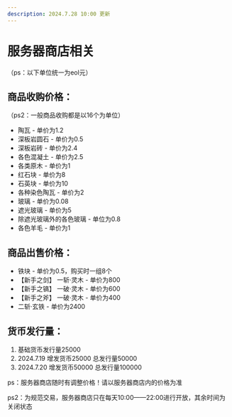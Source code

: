 ```yaml
---
description: 2024.7.28 10:00 更新
---
```


# 服务器商店相关

（ps：以下单位统一为eol元）

## 商品收购价格：

（ps2：一般商品收购都是以16个为单位）

* 陶瓦 - 单价为1.2
* 深板岩圆石 - 单价为0.5
* 深板岩砖 - 单价为2.4
* 各色混凝土 - 单价为2.5
* 各类原木 - 单价为1
* 红石块 - 单价为8
* 石英块 - 单价为10
* 各种染色陶瓦 - 单价为2
* 玻璃 - 单价为0.08
* 遮光玻璃 - 单价为5
* 除遮光玻璃外的各色玻璃 - 单位为0.8
* 各色羊毛 - 单价为1

## 商品出售价格：

* 铁块 - 单价为0.5，购买时一组8个
* 【新手之剑】  一斩·灵木 - 单价为800
* 【新手之镐】  一破·灵木 - 单价为600
* 【新手之斧】  一破·灵木 - 单价为400
* 二斩·玄铁 - 单价为2400

## 货币发行量：

1. 基础货币发行量25000
2. 2024.7.19 增发货币25000 总发行量50000
3. 2024.7.20 增发货币50000 总发行量100000

ps：服务器商店随时有调整价格！请以服务器商店内的价格为准

ps2：为规范交易，服务器商店只在每天10:00——22:00进行开放，其余时间为关闭状态
